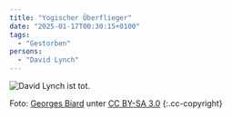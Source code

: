 ```yaml
---
title: "Yogischer Überflieger"
date: "2025-01-17T00:30:15+0100"
tags:
  - "Gestorben"
persons:
  - "David Lynch"
---
```


![David Lynch ist tot.](/blog/2025/lynch.jpg)


Foto: [Georges Biard](https://commons.wikimedia.org/wiki/File:David_Lynch_Cannes_2017.jpg) unter [CC BY-SA 3.0](https://creativecommons.org/licenses/by-sa/3.0) {:.cc-copyright} 